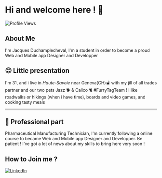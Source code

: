 # Hi and welcome here ! 👋

![Profile Views](https://komarev.com/ghpvc/?username=Alithiel31&color=blue&style=flat-square)

## About Me 
 I'm Jacques Duchamplecheval, I'm a student in order to become a proud Web and Mobile app Designer and Developper

 ## 😊 Little presentation 

 I'm 31, and i live in *Haute-Savoie* near Geneva(CH)🫕 with my jill of all trades partner and our two pets Jazz 🐕 & Calico 🐈 #FurryTagTeam !
 I like roadwalks or hikings (when i have time), boards and video games, and cooking tasty meals
 - - - 
 ## 🧰 Professional part 

Pharmaceutical Manufacturing Technician, I'm currently following a online course to became Web and Mobile app Designer and Developper.
Be patient ! I've got a lot of news about my skills to bring here very soon !

## How to Join me ? 

<a href="https://www.linkedin.com/in/jacques-duchamplecheval/">
  <img alt="LinkedIn" src="https://img.shields.io/badge/LinkedIn-0077B5?style=for-the-badge&logo=linkedin&logoColor=white">
</a>

<!--
**Alithiel31/Alithiel31** is a ✨ _special_ ✨ repository because its `README.md` (this file) appears on your GitHub profile.

Here are some ideas to get you started:

- 🔭 I’m currently working on ...
- 🌱 I’m currently learning ...
- 👯 I’m looking to collaborate on ...
- 🤔 I’m looking for help with ...
- 💬 Ask me about ...
- 📫 How to reach me: ...
- 😄 Pronouns: ...
- ⚡ Fun fact: ...
-->
